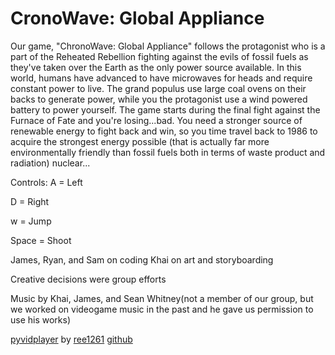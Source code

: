 # CronoWave: Global Appliance

Our game, "ChronoWave: Global Appliance" follows the protagonist who is a part of the Reheated Rebellion fighting against the evils of fossil fuels as they've taken
over the Earth as the only power source available. In this world, humans have advanced to have microwaves for heads and require constant power to live. The grand
populus use large coal ovens on their backs to generate power, while you the protagonist use a wind powered battery to power yourself. The game starts during the final
fight against the Furnace of Fate and you're losing...bad. You need a stronger source of renewable energy to fight back and win, so you time travel back to 1986 to
acquire the strongest energy possible (that is actually far more environmentally friendly than fossil fuels both in terms of waste product and radiation) nuclear...


Controls:
A = Left

D = Right

w = Jump

Space = Shoot




James, Ryan, and Sam on coding
Khai on art and storyboarding

Creative decisions were group efforts

Music by Khai, James, and Sean Whitney(not a member of our group, but we worked on videogame music in the past and he gave us permission to use his works)

[pyvidplayer](https://github.com/ree1261/pyvidplayer) by [ree1261](https://github.com/ree1261) [github](https://github.com)
